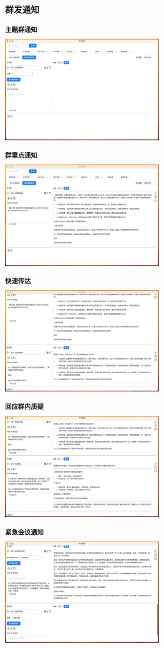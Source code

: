 # 群发通知

## 主题群通知

![](./img/9-groupNotice/2023-09-23-img-23-GPT%20AI%20Flow-demo-groupNotice.gif)

## 群重点通知

![](./img/9-groupNotice/2023-09-23-img-24-GPT%20AI%20Flow-demo-groupNotice.gif)

## 快速传达

![](./img/9-groupNotice/2023-09-23-img-25-GPT%20AI%20Flow-demo-groupNotice.gif)

## 回应群内质疑

![](./img/9-groupNotice/2023-09-23-img-26-GPT%20AI%20Flow-demo-groupNotice.gif)

## 紧急会议通知

![](./img/9-groupNotice/2023-09-23-img-27-GPT%20AI%20Flow-demo-groupNotice.gif)
